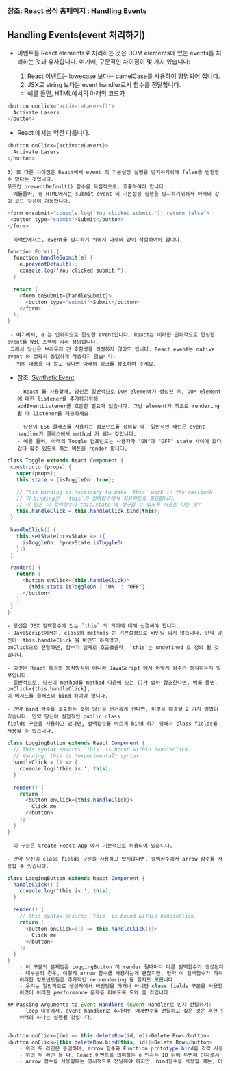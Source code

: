 ### 참조: React 공식 홈페이지 : [Handling Events](https://reactjs.org/docs/handling-events.html)

## Handling Events(event 처리하기)
 - 이벤트를 React elements로 처리하는 것은 DOM elements에 있는 events를 처리하는 것과 유사합니다. 
 여기에, 구문적인 차이점이 몇 가지 있습니다:
  
    1) React 이벤트는 lowecase 보다는 camelCase를 사용하여 명명되어 집니다. 
    2) JSX로 string 보다는 event handler로서 함수를 전달합니다.
    - 예를 들면, HTML에서의 아래의 코드가 
~~~Java Script
<button onclick="activateLasers()">
  Activate Lasers
</button>
~~~
 
  - React 에서는 약간 다릅니다.
~~~Java Script
<button onClick={activateLasers}>
  Activate Lasers
</button>
~~~

    3) 또 다른 차이점은 React에서 event 의 기본설정 실행을 방지하기위해 false를 반환할수 없다는 것입니다. 
    무조건 preventDefault() 함수를 독점적으로, 호출하여야 합니다. 
    - 예를들어, 평 HTML에서는 submit event 의 기본설정 실행을 방지하기위해서 아래와 같이 코드 작성이 가능합니다.
 ~~~Java Script
<form onsubmit="console.log('You clicked submit.'); return false">
  <button type="submit">Submit</button>
</form>
~~~
    - 리액트에서는, event를 방지하기 위해서 아래와 같이 작성하여야 합니다. 
~~~Java Script
function Form() {
  function handleSubmit(e) {
    e.preventDefault();
    console.log('You clicked submit.');
  }

  return (
    <form onSubmit={handleSubmit}>
      <button type="submit">Submit</button>
    </form>
  );
}
 ~~~
     - 여기에서, e 는 인위적으로 합성한 event입니다. React는 이러한 인위적으로 합성한 event를 W3C 스펙에 따라 정의합니다.
     그래서 당신은 브라우저 간 호환성을 걱정하지 않아도 됩니다. React event는 native event 와 정확히 동일하게 작동하지 않습니다.
     - 위의 내용을 더 알고 싶다면 아래의 링크를 참조하여 주세요. 
     
- 참조: [SyntheticEvent](https://reactjs.org/docs/events.html)

      
      - React 를 사용할때, 당신은 일반적으로 DOM element가 생성된 후, DOM element 에 대한 listener를 추가하기위해 
      addEventListener를 호출할 필요가 없습니다. 그냥 element가 최초로 rendering 될 때 listener를 제공하세요.
      
      - 당신이 ES6 클래스를 사용하는 컴포넌트를 정의할 때, 일반적인 패턴은 event handler가 클래스에서 method 가 되는 것입니다.
      - 예를 들어, 아래의 Toggle 컴포넌트는 사용자가 "ON"과 "OFF" state 사이에 왔다 갔다 할수 있도록 하는 버튼을 render 합니다.
 ~~~Java Script
class Toggle extends React.Component {
  constructor(props) {
    super(props);
    this.state = {isToggleOn: true};

    // This binding is necessary to make `this` work in the callback
    // 이 binding은  `this`가 컬백함수에서 작용하도록 필요합니다.
    // 이 말은 이 컬백함수가 this.state 에 접근할 수 있도록 허용한 다는 말?
    this.handleClick = this.handleClick.bind(this);
  }

  handleClick() {
    this.setState(prevState => ({
      isToggleOn: !prevState.isToggleOn
    }));
  }

  render() {
    return (
      <button onClick={this.handleClick}>
        {this.state.isToggleOn ? 'ON' : 'OFF'}
      </button>
    );
  }
}
~~~
    - 당신은 JSX 컬백함수에 있는 `this` 의 의미에 대해 신경써야 합니다. 
    - JavaScript에서는, class의 methods 는 기본설정으로 바인딩 되지 않습니다. 만약 당신이 `this.handleClick`을 바인드 하지않고,
    onClick으로 전달하면, 함수가 실제로 호출됐을때, `this`는 undefined 로 정의 될 것입니다. 

    - 이것은 React 특정의 동작방식이 아니라 JavaScript 에서 어떻게 함수가 동작하는지 일부입니다. 
    - 일반적으로, 당신이 method를 method 다음에 오는 ()가 없이 참조한다면, 예를 들면, onClick={this.handleClick},
    이 메서드를 클래스와 bind 하여야 합니다.
    
    - 만약 bind 함수를 호출하는 것이 당신을 번거롭게 한다면, 이것을 해결할 2 가지 방법이 있습니다. 만약 당신이 실험적인 public class
    fields 구문을 사용하고 있다면, 컬백함수를 바르게 bind 하기 위해서 class fields를 사용할 수 있습니다.
~~~Java Script
class LoggingButton extends React.Component {
  // This syntax ensures `this` is bound within handleClick.
  // Warning: this is *experimental* syntax.
  handleClick = () => {
    console.log('this is:', this);
  }

  render() {
    return (
      <button onClick={this.handleClick}>
        Click me
      </button>
    );
  }
}
~~~
    - 이 구문은 Create React App 에서 기본적으로 허용되어 있습니다.
    
    - 만약 당신이 class fields 구문을 사용하고 있지않다면, 컬백함수에서 arrow 함수를 사용할 수 있습니다. 
~~~Java Script
class LoggingButton extends React.Component {
  handleClick() {
    console.log('this is:', this);
  }

  render() {
    // This syntax ensures `this` is bound within handleClick
    return (
      <button onClick={() => this.handleClick()}>
        Click me
      </button>
    );
  }
}
    - 이 구문의 문제점은 LoggingButton 이 render 될때마다 다른 컬백함수가 생성된다는 것입니다. 
    - 대부분의 경우, 이렇게 arrow 함수를 사용하는게 괜찮지만, 만약 이 컬백함수가 하위 컴포넌트에게 prop 으로 전달된다면,
    이러한 컴포넌트들은 추가적인 re-rendering 을 할지도 모릅니다. 
    - 우리는 일반적으로 생성자에서 바인딩을 하거나 아니면 class fields 구문을 사용할 것을 권장합니다.
    이것이 이러한 performance 문제를 피하도록 도와 줄 것입니다. 

## Passing Arguments to Event Handlers (Event Handler로 인자 전달하기)
    - loop 내부에서, event handler로 추가적인 매개변수를 전달하고 싶은 것은 흔한 일입니다. 예를들어, id 가 row ID이이면, 
    아래의 하나는 실행될 것입니다. 


<button onClick={(e) => this.deleteRow(id, e)}>Delete Row</button>
<button onClick={this.deleteRow.bind(this, id)}>Delete Row</button>
    - 위의 두 라인은 동일하며, arrow 함수와 Function.prototype.bind를 각각 사용해주세요.
    - 위의 두 라인 둘 다, React 이벤트를 의미하는 e 인자는 ID 뒤에 두번째 인자로서 전달될 것입니다. 
    - arrow 함수를 사용할때는 명시적으로 전달해야 하지만, bind함수를 사용할 때는, 어떤 추가적인 인자든지 자동적으로 전달됩니다.




